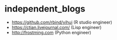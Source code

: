 # independent_blogs

* https://github.com/rbind/yihui (R studio engineer)
* https://ctian.livejournal.com/ (Lisp engineer)
* http://frostming.com (Python engineer)
